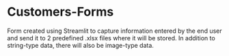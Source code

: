 # Customers-Forms
Form created using Streamlit to capture information entered by the end user and send it to 2 predefined .xlsx files where it will be stored. In addition to string-type data, there will also be image-type data.
